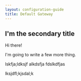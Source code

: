 ```yaml
---
layout: configuration-guide
title: Default Gateway
---
```


## I'm the secondary title

Hi there!

I'm going to write a few more thing.

lskfja;ldksjf
alkdsfja
fdslkdfjas

lksjdfl;kjsdal;k
